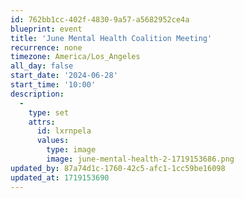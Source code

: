 ```yaml
---
id: 762bb1cc-402f-4830-9a57-a5682952ce4a
blueprint: event
title: 'June Mental Health Coalition Meeting'
recurrence: none
timezone: America/Los_Angeles
all_day: false
start_date: '2024-06-28'
start_time: '10:00'
description:
  -
    type: set
    attrs:
      id: lxrnpela
      values:
        type: image
        image: june-mental-health-2-1719153686.png
updated_by: 87a74d1c-1760-42c5-afc1-1cc59be16098
updated_at: 1719153690
---
```

